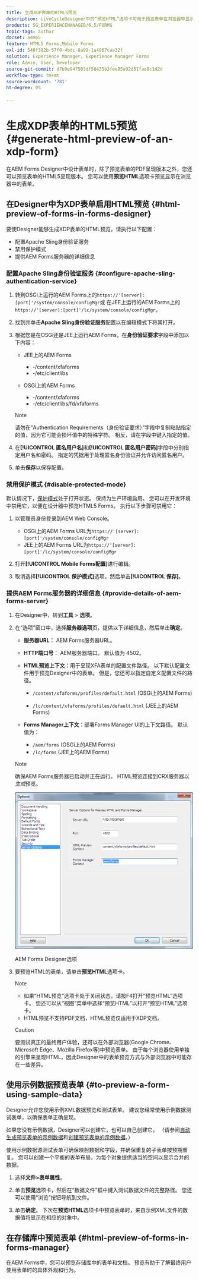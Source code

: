 ```yaml
---
title: 生成XDP表单的HTML5预览
description: LiveCycleDesigner中的“预览HTML”选项卡可用于预览表单在浏览器中显示的效果。
products: SG_EXPERIENCEMANAGER/6.5/FORMS
topic-tags: author
docset: aem65
feature: HTML5 Forms,Mobile Forms
exl-id: 548f302b-57f0-4bdc-8a99-1a4967caa32f
solution: Experience Manager, Experience Manager Forms
role: Admin, User, Developer
source-git-commit: d7b9e947503df58435b3fee85a92d51fae8c1d2d
workflow-type: tm+mt
source-wordcount: '781'
ht-degree: 0%

---
```


# 生成XDP表单的HTML5预览{#generate-html-preview-of-an-xdp-form}

在AEM Forms Designer中设计表单时，除了预览表单的PDF呈现版本之外，您还可以预览表单的HTML5呈现版本。 您可以使用&#x200B;**预览HTML**&#x200B;选项卡预览显示在浏览器中的表单。

## 在Designer中为XDP表单启用HTML预览 {#html-preview-of-forms-in-forms-designer}

要使Designer能够生成XDP表单的HTML预览，请执行以下配置：

* 配置Apache Sling身份验证服务
* 禁用保护模式
* 提供AEM Forms服务器的详细信息

### 配置Apache Sling身份验证服务 {#configure-apache-sling-authentication-service}

1. 转到OSGi上运行的AEM Forms上的`https://'[server]:[port]'/system/console/configMgr`或
   在JEE上运行的AEM Forms上的`https://'[server]:[port]'/lc/system/console/configMgr`。
1. 找到并单击&#x200B;**Apache Sling身份验证服务**&#x200B;配置以在编辑模式下将其打开。

1. 根据您是在OSGi还是JEE上运行AEM Forms，在&#x200B;**身份验证要求**&#x200B;字段中添加以下内容：

   * JEE上的AEM Forms

      * -/content/xfaforms
      * -/etc/clientlibs

   * OSGi上的AEM Forms

      * -/content/xfaforms
      * -/etc/clientlibs/fd/xfaforms

   >[!NOTE]
   >
   >请勿在“Authentication Requirements（身份验证要求）”字段中复制粘贴指定的值，因为它可能会损坏值中的特殊字符。 相反，请在字段中键入指定的值。

1. 在&#x200B;**[!UICONTROL 匿名用户名]**&#x200B;和&#x200B;**[!UICONTROL 匿名用户密码]**&#x200B;字段中分别指定用户名和密码。 指定的凭据用于处理匿名身份验证并允许访问匿名用户。
1. 单击&#x200B;**保存**&#x200B;以保存配置。

### 禁用保护模式 {#disable-protected-mode}

默认情况下，[保护模式](../../forms/using/get-xdp-pdf-documents-aem.md)处于打开状态。 保持为生产环境启用。 您可以在开发环境中禁用它，以便在设计器中预览HTML5 Forms。 执行以下步骤可禁用它：

1. 以管理员身份登录到AEM Web Console。

   * OSGi上的AEM Forms URL为`https://'[server]:[port]'/system/console/configMgr`
   * JEE上的AEM Forms URL为`https://'[server]:[port]'/lc/system/console/configMgr`

1. 打开&#x200B;**[!UICONTROL Mobile Forms配置]**&#x200B;进行编辑。
1. 取消选择&#x200B;**[!UICONTROL 保护模式]**&#x200B;选项，然后单击&#x200B;**[!UICONTROL 保存]**。

### 提供AEM Forms服务器的详细信息 {#provide-details-of-aem-forms-server}

1. 在Designer中，转到&#x200B;**工具** > **选项**。
1. 在“选项”窗口中，选择&#x200B;**服务器选项**&#x200B;页，提供以下详细信息，然后单击&#x200B;**确定**。

   * **服务器URL**： AEM Forms服务器URL。

   * **HTTP端口号**： AEM服务器端口。 默认值为 4502。
   * **HTML预览上下文：**&#x200B;用于呈现XFA表单的配置文件路径。 以下默认配置文件用于预览Designer中的表单。 但是，您还可以指定自定义配置文件的路径。

      * `/content/xfaforms/profiles/default.html` (OSGi上的AEM Forms)

      * `/lc/content/xfaforms/profiles/default.html` (JEE上的AEM Forms)

   * **Forms Manager上下文：**&#x200B;部署Forms Manager UI的上下文路径。 默认值为：

      * `/aem/forms` (OSGi上的AEM Forms)
      * `/lc/forms` (JEE上的AEM Forms)

   >[!NOTE]
   >
   >确保AEM Forms服务器已启动并正在运行。 HTML预览连接到CRX服务器以&#x200B;*生成*&#x200B;预览。

   ![AEM Forms Designer选项](assets/server_options.png)

   AEM Forms Designer选项

1. 要预览HTML的表单，请单击&#x200B;**预览HTML**&#x200B;选项卡。

   >[!NOTE]
   >
   >
   >
   >
   >    * 如果“HTML预览”选项卡处于关闭状态，请按F4打开“预览HTML”选项卡。 您还可以从“视图”菜单中选择“预览HTML”以打开“预览HTML”选项卡。
   >    * HTML预览不支持PDF文档，HTML预览仅适用于XDP文档。
   >
   >

   >[!CAUTION]
   >
   >要测试真正的最终用户体验，还可以在外部浏览器(Google Chrome、Microsoft Edge、Mozilla Firefox等)中预览表单。 由于每个浏览器使用单独的引擎来呈现HTML，因此Designer中的表单预览方式与外部浏览器中可能存在一些差异。

## 使用示例数据预览表单 {#to-preview-a-form-using-sample-data}

Designer允许您使用示例XML数据预览和测试表单。 建议您经常使用示例数据测试表单，以确保表单正确呈现。

如果您没有示例数据，Designer可以创建它，也可以自己创建它。 （请参阅[自动生成预览表单的示例数据](https://help.adobe.com/en_US/AEMForms/6.1/DesignerHelp/WS107c29ade9134a2c136ae6f212a1f379c94-8000.2.html#WS92d06802c76abadb-728f46ac129b395660c-7efe.2)和[创建预览表单的示例数据](https://help.adobe.com/en_US/AEMForms/6.1/DesignerHelp/WS107c29ade9134a2c136ae6f212a1f379c94-8000.2.html#WS92d06802c76abadb-728f46ac129b395660c-7eff.2)。）

使用示例数据源测试表单可确保映射数据和字段，并确保重复的子表单按预期重复。 您可以创建一个平衡的表单布局，为每个对象提供适当的空间以显示合并的数据。

1. 选择&#x200B;**文件>表单属性**。

1. 单击&#x200B;**预览**&#x200B;选项卡，然后在“数据文件”框中键入测试数据文件的完整路径。 您还可以使用“浏览”按钮导航到文件。

1. 单击&#x200B;**确定**。 下次在&#x200B;**预览HTML**&#x200B;选项卡中预览表单时，来自示例XML文件的数据值将显示在相应的对象中。

## 在存储库中预览表单 {#html-preview-of-forms-in-forms-manager}

在AEM Forms中，您可以预览存储库中的表单和文档。 预览有助于了解最终用户使用表单时的具体外观和行为。
